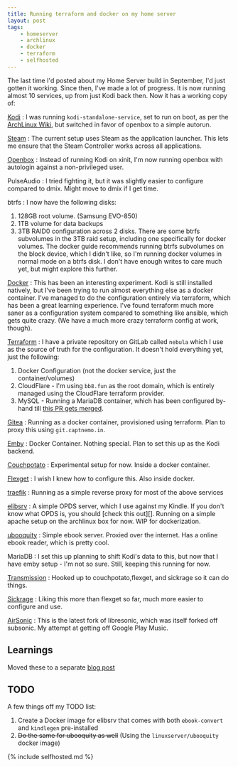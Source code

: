 ```yaml
---
title: Running terraform and docker on my home server
layout: post
tags:
    - homeserver
    - archlinux
    - docker
    - terraform
    - selfhosted
---
```


The last time I'd posted about my Home Server build in September, I'd just gotten it working. Since then, I've made a lot of progress. It is now running almost 10 services, up from just Kodi back then. Now it has a working copy of:

[Kodi][kodi]
: I was running `kodi-standalone-service`, set to run on boot, as per the [ArchLinux Wiki][kodi-wiki-standalone], but switched in favor of openbox to a simple autorun.

[Steam][steam]
: The current setup uses Steam as the application launcher. This lets me ensure that the Steam Controller works across all applications.

[Openbox][openbox]
: Instead of running Kodi on xinit, I'm now running openbox with autologin against a non-privileged user.

PulseAudio
: I tried fighting it, but it was slightly easier to configure compared to dmix. Might move to dmix if I get time.

btrfs
: I now have the following disks:
1. 128GB root volume. (Samsung EVO-850)
2. 1TB volume for data backups
3. 3TB RAID0 configuration across 2 disks.
There are some btrfs subvolumes in the 3TB raid setup, including one specifically for docker volumes. The docker guide recommends running btrfs subvolumes on the block device, which I didn't like, so I'm running docker volumes in normal mode on a btrfs disk. I don't have enough writes to care much yet, but might explore this further.

[Docker][docker]
: This has been an interesting experiment. Kodi is still installed natively, but I've been trying to run almost everything else as a docker container. I've managed to do the configuration entirely via terraform, which has been a great learning experience. I've found terraform much more saner as a configuration system compared to something like ansible, which gets quite crazy. (We have a much more crazy terraform config at work, though).

[Terraform][tf]
: I have a private repository on GitLab called `nebula` which I use as the source of truth for the configuration. It doesn't hold everything yet, just the following:
1. Docker Configuration (not the docker service, just the container/volumes)
2. CloudFlare - I'm using `bb8.fun` as the root domain, which is entirely managed using the CloudFlare terraform provider.
3. MySQL - Running a MariaDB container, which has been configured by-hand till [this PR gets merged][pr].

[Gitea][gitea]
: Running as a docker container, provisioned using terraform. Plan to proxy this using `git.captnemo.in`.

[Emby][emby]
: Docker Container. Nothing special. Plan to set this up as the Kodi backend.

[Couchpotato][couchpotato]
: Experimental setup for now. Inside a docker container.

[Flexget][flexget]
: I wish I knew how to configure this. Also inside docker.

[traefik][traefik]
: Running as a simple reverse proxy for most of the above services

[elibsrv][elibsrv]
: A simple OPDS server, which I use against my Kindle. If you don't know what OPDS is, you should [check this out][]. Running on a simple apache setup on the archlinux box for now. WIP for dockerization.

[ubooquity][ubooquity]
: Simple ebook server. Proxied over the internet. Has a online ebook reader, which is pretty cool.

MariaDB
: I set this up planning to shift Kodi's data to this, but now that I have emby setup - I'm not so sure. Still, keeping this running for now.

[Transmission][transmission]
: Hooked up to couchpotato,flexget, and sickrage so it can do things.

[Sickrage][sickrage]
: Liking this more than flexget so far, much more easier to configure and use.

[AirSonic][airsonic]
: This is the latest fork of libresonic, which was itself forked off subsonic. My attempt at getting off Google Play Music.

## Learnings

Moved these to a separate [blog post](/blog/2017/12/18/home-server-learnings/)

## TODO

A few things off my TODO list:

1. Create a Docker image for elibsrv that comes with both `ebook-convert` and `kindlegen` pre-installed
2. ~~Do the same for ubooquity as well~~ (Using the `linuxserver/ubooquity` docker image)

{% include selfhosted.md %}

[kodi-wiki-standalone]: https://wiki.archlinux.org/index.php/Kodi#Kodi-standalone-service
[pr]: https://github.com/hashicorp/go-version/pull/34
[sickrage]: https://sickrage.github.io/
[transmission]: https://transmissionbt.com/
[kodi]: https://kodi.tv/
[steam]: http://store.steampowered.com/linux
[openbox]: http://openbox.org/wiki/Main_Page
[docker]: https://www.docker.com/
[tf]: https://www.terraform.io/
[gitea]: https://github.com/go-gitea/gitea
[emby]: https://emby.media/
[couchpotato]: https://couchpota.to/
[flexget]: https://flexget.com/
[traefik]: https://traefik.io/
[elibsrv]: http://elibsrv.sourceforge.net/
[ubooquity]: https://vaemendis.net/ubooquity/
[airsonic]: https://airsonic.github.io/